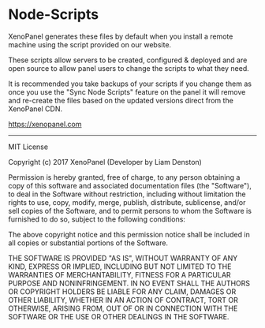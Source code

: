 # Node-Scripts

XenoPanel generates these files by default when you install a remote machine using the script provided on our website. 

These scripts allow servers to be created, configured & deployed and are open source to allow panel users to change the scripts to what they need. 

It is recommended you take backups of your scripts if you change them as once you use the "Sync Node Scripts" feature on the panel it will remove and re-create the files based on the updated versions direct from the XenoPanel CDN.

https://xenopanel.com

<hr>

MIT License

Copyright (c) 2017 XenoPanel (Developer by Liam Denston)

Permission is hereby granted, free of charge, to any person obtaining a copy
of this software and associated documentation files (the "Software"), to deal
in the Software without restriction, including without limitation the rights
to use, copy, modify, merge, publish, distribute, sublicense, and/or sell
copies of the Software, and to permit persons to whom the Software is
furnished to do so, subject to the following conditions:

The above copyright notice and this permission notice shall be included in all
copies or substantial portions of the Software.

THE SOFTWARE IS PROVIDED "AS IS", WITHOUT WARRANTY OF ANY KIND, EXPRESS OR
IMPLIED, INCLUDING BUT NOT LIMITED TO THE WARRANTIES OF MERCHANTABILITY,
FITNESS FOR A PARTICULAR PURPOSE AND NONINFRINGEMENT. IN NO EVENT SHALL THE
AUTHORS OR COPYRIGHT HOLDERS BE LIABLE FOR ANY CLAIM, DAMAGES OR OTHER
LIABILITY, WHETHER IN AN ACTION OF CONTRACT, TORT OR OTHERWISE, ARISING FROM,
OUT OF OR IN CONNECTION WITH THE SOFTWARE OR THE USE OR OTHER DEALINGS IN THE
SOFTWARE.
